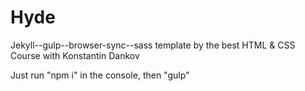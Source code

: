 # Hyde
Jekyll--gulp--browser-sync--sass template by the best HTML & CSS Course with Konstantin Dankov

Just run "npm i" in the console, then "gulp"
